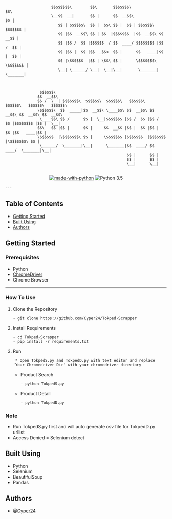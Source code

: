 ```


                    $$$$$$$$\        $$\       $$$$$$$\                  $$\                 
                    \__$$  __|       $$ |      $$  __$$\                 $$ |                
                       $$ | $$$$$$\  $$ |  $$\ $$ |  $$ | $$$$$$\   $$$$$$$ |                
                       $$ |$$  __$$\ $$ | $$  |$$$$$$$  |$$  __$$\ $$  __$$ |                
                       $$ |$$ /  $$ |$$$$$$  / $$  ____/ $$$$$$$$ |$$ /  $$ |                
                       $$ |$$ |  $$ |$$  _$$<  $$ |      $$   ____|$$ |  $$ |                
                       $$ |\$$$$$$  |$$ | \$$\ $$ |      \$$$$$$$\ \$$$$$$$ |                
                       \__| \______/ \__|  \__|\__|       \_______| \_______|                



               $$$$$$\                                                                       
              $$  __$$\                                                                      
              $$ /  \__| $$$$$$$\  $$$$$$\  $$$$$$\   $$$$$$\   $$$$$$\   $$$$$$\   $$$$$$\  
              \$$$$$$\  $$  _____|$$  __$$\ \____$$\ $$  __$$\ $$  __$$\ $$  __$$\ $$  __$$\ 
               \____$$\ $$ /      $$ |  \__|$$$$$$$ |$$ /  $$ |$$ /  $$ |$$$$$$$$ |$$ |  \__|
              $$\   $$ |$$ |      $$ |     $$  __$$ |$$ |  $$ |$$ |  $$ |$$   ____|$$ |      
              \$$$$$$  |\$$$$$$$\ $$ |     \$$$$$$$ |$$$$$$$  |$$$$$$$  |\$$$$$$$\ $$ |      
               \______/  \_______|\__|      \_______|$$  ____/ $$  ____/  \_______|\__|      
                                                     $$ |      $$ |                          
                                                     $$ |      $$ |                          
                                                     \__|      \__|                          


```                                                                                                                                                 



<div align="center">

[![made-with-python](https://img.shields.io/badge/Made%20with-Python-1f425f.svg)](https://www.python.org/)
![Python 3.5](https://img.shields.io/badge/Python-3.6%2B-blue.svg)
  
</div>
---

## Table of Contents
- [Getting Started](#getting_started)
- [Built Using](#built_using)
- [Authors](#authors)

## Getting Started <a name = "getting_started"></a>

### Prerequisites

- Python
- [ChromeDriver](https://chromedriver.chromium.org/downloads)
- Chrome Browser

--- 
### How To Use
1. Clone the Repository
   ``` 
   - git clone https://github.com/Cyper24/Tokped-Scrapper
   ```
2. Install Requirements
   ```
   - cd Tokped-Scrapper
   - pip install -r requirements.txt
   ```
3. Run 
    ```
     * Open TokpedS.py and TokpedD.py with text editor and replace 'Your Chromedriver Dir' with your chromedriver directory
    ```
      - Product Search
        ```
        - python TokpedS.py
        ```
      - Product Detail
        ```
        - python TokpedD.py
        ```
        
### Note
  - Run TokpedS.py first and will auto generate csv file for TokpedD.py urllist
  - Access Denied = Selenium detect 

## Built Using <a name = "built_using"></a>
  - Python 
  - Selenium 
  - BeautifulSoup
  - Pandas
  
## Authors <a name = "authors"></a>
 - [@Cyper24](https://github.com/Cyper24)


